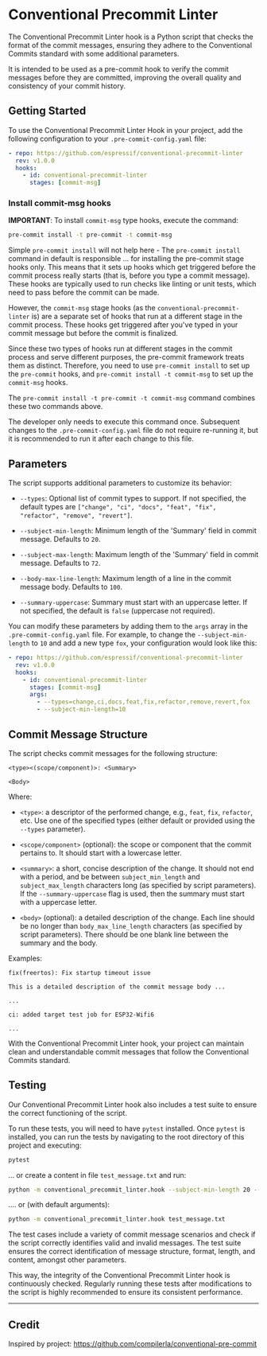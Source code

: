 # Conventional Precommit Linter

The Conventional Precommit Linter hook is a Python script that checks the format of the commit messages, ensuring they adhere to the Conventional Commits standard with some additional parameters.

It is intended to be used as a pre-commit hook to verify the commit messages before they are committed, improving the overall quality and consistency of your commit history.

## Getting Started

To use the Conventional Precommit Linter Hook in your project, add the following configuration to your `.pre-commit-config.yaml` file:

```yaml
- repo: https://github.com/espressif/conventional-precommit-linter
  rev: v1.0.0
  hooks:
    - id: conventional-precommit-linter
      stages: [commit-msg]
```

### Install commit-msg hooks
**IMPORTANT**: To install `commit-msg` type hooks, execute the command:
```sh
pre-commit install -t pre-commit -t commit-msg
```

Simple `pre-commit install` will not help here - The `pre-commit install` command in default is responsible ... for installing the pre-commit stage hooks only. This means that it sets up hooks which get triggered before the commit process really starts (that is, before you type a commit message). These hooks are typically used to run checks like linting or unit tests, which need to pass before the commit can be made.

However, the `commit-msg` stage hooks (as the `conventional-precommit-linter` is) are a separate set of hooks that run at a different stage in the commit process. These hooks get triggered after you've typed in your commit message but before the commit is finalized.

Since these two types of hooks run at different stages in the commit process and serve different purposes, the pre-commit framework treats them as distinct. Therefore, you need to use `pre-commit install` to set up the `pre-commit` hooks, and `pre-commit install -t commit-msg` to set up the `commit-msg` hooks.

The `pre-commit install -t pre-commit -t commit-msg` command combines these two commands above.

The developer only needs to execute this command once. Subsequent changes to the `.pre-commit-config.yaml` file do not require re-running it, but it is recommended to run it after each change to this file.


## Parameters

The script supports additional parameters to customize its behavior:

- `--types`: Optional list of commit types to support. If not specified, the default types are `["change", "ci", "docs", "feat", "fix", "refactor", "remove", "revert"]`.

- `--subject-min-length`: Minimum length of the 'Summary' field in commit message. Defaults to `20`.

- `--subject-max-length`: Maximum length of the 'Summary' field in commit message. Defaults to `72`.

- `--body-max-line-length`: Maximum length of a line in the commit message body. Defaults to `100`.

- `--summary-uppercase`: Summary must start with an uppercase letter. If not specified, the default is `false` (uppercase not required).

You can modify these parameters by adding them to the `args` array in the `.pre-commit-config.yaml` file. For example, to change the `--subject-min-length` to `10` and add a new type `fox`, your configuration would look like this:

```yaml
- repo: https://github.com/espressif/conventional-precommit-linter
  rev: v1.0.0
  hooks:
    - id: conventional-precommit-linter
      stages: [commit-msg]
      args:
        - --types=change,ci,docs,feat,fix,refactor,remove,revert,fox
        - --subject-min-length=10
```

## Commit Message Structure

The script checks commit messages for the following structure:

```text
<type><(scope/component)>: <Summary>

<Body>
```

Where:

- `<type>`: a descriptor of the performed change, e.g., `feat`, `fix`, `refactor`, etc. Use one of the specified types (either default or provided using the `--types` parameter).

- `<scope/component>` (optional): the scope or component that the commit pertains to. It should start with a lowercase letter.

- `<summary>`: a short, concise description of the change. It should not end with a period, and be between `subject_min_length` and `subject_max_length` characters long (as specified by script parameters). If the `--summary-uppercase` flag is used, then the summary must start with a uppercase letter.

- `<body>` (optional): a detailed description of the change. Each line should be no longer than `body_max_line_length` characters (as specified by script parameters). There should be one blank line between the summary and the body.

Examples:

```text
fix(freertos): Fix startup timeout issue

This is a detailed description of the commit message body ...

...

ci: added target test job for ESP32-Wifi6

...
```

With the Conventional Precommit Linter hook, your project can maintain clean and understandable commit messages that follow the Conventional Commits standard.


## Testing

Our Conventional Precommit Linter hook also includes a test suite to ensure the correct functioning of the script.

To run these tests, you will need to have `pytest` installed. Once `pytest` is installed, you can run the tests by navigating to the root directory of this project and executing:

```sh
pytest
```
... or create a content in file `test_message.txt` and run:
```sh
python -m conventional_precommit_linter.hook --subject-min-length 20 --subject-max-length 72 --body-max-line-length 100 test_message.txt
```

.... or (with default arguments):
```sh
python -m conventional_precommit_linter.hook test_message.txt
```

The test cases include a variety of commit message scenarios and check if the script correctly identifies valid and invalid messages. The test suite ensures the correct identification of message structure, format, length, and content, amongst other parameters.

This way, the integrity of the Conventional Precommit Linter hook is continuously checked. Regularly running these tests after modifications to the script is highly recommended to ensure its consistent performance.

***


## Credit
Inspired by project: https://github.com/compilerla/conventional-pre-commit
